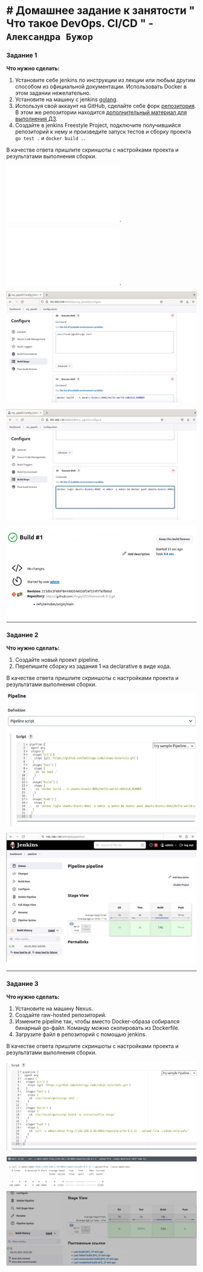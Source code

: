 # #  Домашнее задание к занятости " Что такое DevOps. СI/СD " - `Александра Бужор`

### Задание 1

**Что нужно сделать:**

1. Установите себе jenkins по инструкции из лекции или любым другим способом из официальной документации. Использовать Docker в этом задании нежелательно.
2. Установите на машину с jenkins [golang](https://golang.org/doc/install).
3. Используя свой аккаунт на GitHub, сделайте себе форк [репозитория](https://github.com/netology-code/sdvps-materials.git). В этом же репозитории находится [дополнительный материал для выполнения ДЗ](https://github.com/netology-code/sdvps-materials/blob/main/CICD/8.2-hw.md).
3. Создайте в jenkins Freestyle Project, подключите получившийся репозиторий к нему и произведите запуск тестов и сборку проекта ```go test .``` и  ```docker build .```.

В качестве ответа пришлите скриншоты с настройками проекта и результатами выполнения сборки.

![Скриншот 1 к заданию 1](1_8-2.pgn).

![Скриншот 2 к заданию 1](2_8-2.pgn).

![Скриншот 3 к заданию 1](3_8-2.jpg)

![Скриншот 4 к заданию 1](4_8-2.jpg)

![Скриншот 5 к заданию 1](5_8-2.jpg)

---

### Задание 2

**Что нужно сделать:**

1. Создайте новый проект pipeline.
2. Перепишите сборку из задания 1 на declarative в виде кода.

В качестве ответа пришлите скриншоты с настройками проекта и результатами выполнения сборки.

![Скриншот 1 к заданию 2](2-1_8-2.jpg)

![Скриншот 1 к заданию 2](2-2_8-2.jpg)


---

### Задание 3

**Что нужно сделать:**

1. Установите на машину Nexus.
1. Создайте raw-hosted репозиторий.
1. Измените pipeline так, чтобы вместо Docker-образа собирался бинарный go-файл. Команду можно скопировать из Dockerfile.
1. Загрузите файл в репозиторий с помощью jenkins.

В качестве ответа пришлите скриншоты с настройками проекта и результатами выполнения сборки.

![Скриншот 1 к заданию 3](3-1_8-2.jpg)

![Скриншот 1 к заданию 3](3-2_8-2.jpg)

